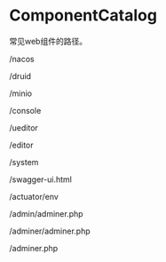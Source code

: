 # ComponentCatalog
常见web组件的路径。


/nacos

/druid

/minio

/console

/ueditor

/editor

/system

/swagger-ui.html

/actuator/env

/admin/adminer.php

/adminer/adminer.php

/adminer.php
